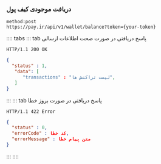 ### دریافت موجودی کیف پول

```http request
method:post
https://pay.ir/api/v1/wallet/balance?token={your-token}
```


:::: tabs
::: tab  پاسخ دریافتی در صورت صحت اطلاعات ارسالی
```http request
HTTP/1.1 200 OK
```
``` json
{
  "status" : 1,
   "data": [
      "transactions" : "لیست تراکنش ها",
   ]
}
```
:::
::: tab  پاسخ دریافتی در صورت بروز خطا
```http request
HTTP/1.1 422 Error
```
``` json
{
  "status" : 0,
  "errorCode" : کد خطا,
  "errorMessage" : متن پیام خطا
}
```
:::
::::